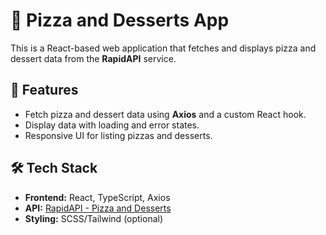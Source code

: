 # 🍕 Pizza and Desserts App

This is a React-based web application that fetches and displays pizza and dessert data from the **RapidAPI** service.

## 🚀 Features

- Fetch pizza and dessert data using **Axios** and a custom React hook.
- Display data with loading and error states.
- Responsive UI for listing pizzas and desserts.

## 🛠️ Tech Stack

- **Frontend:** React, TypeScript, Axios
- **API:** [RapidAPI - Pizza and Desserts](https://rapidapi.com/)
- **Styling:** SCSS/Tailwind (optional)


